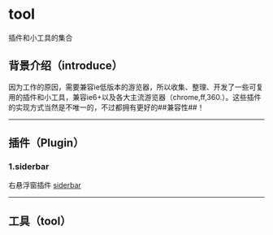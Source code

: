 # tool
插件和小工具的集合

## 背景介绍（introduce）
因为工作的原因，需要兼容ie低版本的游览器，所以收集、整理、开发了一些可复用的插件和小工具，兼容ie6+以及各大主流游览器（chrome,ff,360.）。这些插件的实现方式当然是不唯一的，不过都拥有更好的##兼容性##！

------
## 插件（Plugin）
### 1.siderbar
右悬浮窗插件 [siderbar](https://github.com/luuck/tool/tree/master/siderbar)

------
## 工具（tool）


